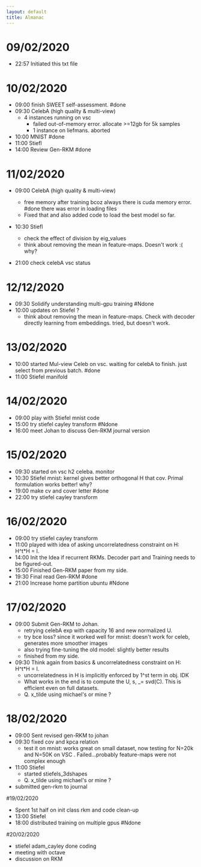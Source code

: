 ```yaml
---
layout: default
title: Almanac
---
```


# 09/02/2020
- 22:57 Initiated this txt file

# 10/02/2020
- 09:00 finish SWEET self-assessment. #done
- 09:30 CelebA (high quality & multi-view)
    - 4 instances running on vsc
        - failed out-of-memory error. allocate >=12gb for 5k samples
        - 1 instance on liefmans. aborted 
- 10:00 MNIST #done
- 11:00 Stiefl 
- 14:00 Review Gen-RKM #done

# 11/02/2020
- 09:00 CelebA (high quality & multi-view)
	- free memory after training bcoz always there is cuda memory error. #done
	  there was error in loading files
	- Fixed that and also added code to load the best model so far.
- 10:30 Stiefl 
	- check the effect of division by eig_values
	- think about removing the mean in feature-maps. Doesn't work :( why?

- 21:00 check celebA vsc status

# 12/12/2020
- 09:30 Solidify understanding multi-gpu training #Ndone
- 10:00 updates on Stiefel ?
	- think about removing the mean in feature-maps. Check with decoder directly learning from embeddings.
	  tried, but doesn't work.

# 13/02/2020
- 10:00 started Mul-view Celeb on vsc. waiting for celebA to finish. just select from previous batch. #done
- 11:00 Stiefel manifold

# 14/02/2020
- 09:00 play with Stiefel mnist code
- 15:00 try stiefel cayley transform #Ndone
- 16:00 meet Johan to discuss Gen-RKM journal version

# 15/02/2020
- 09:30 started on vsc h2 celeba. monitor
- 10:30 Stiefel mnist: kernel gives better orthogonal H that cov. Primal formulation works better! why?
- 19:00 make cv and cover letter #done
- 22:00 try stiefel cayley transform

# 16/02/2020
- 09:00 try stiefel cayley transform 
- 11:00 played with idea of asking uncorrelatedness constraint on H: H^t*H = I. 
- 14:00 Init the Idea if recurrent RKMs. Decoder part and Training needs to be figured-out. 
- 15:00 Finished Gen-RKM paper from my side.
- 19:30 Final read Gen-RKM #done
- 21:00 Increase home partition ubuntu #Ndone

# 17/02/2020
- 09:00 Submit Gen-RKM to Johan.
    - retrying celebA exp with capacity 16 and new normalized U.
    - try bce loss? since it worked well for mnist: doesn't work for celeb, generates more smoother images 
    - also trying fine-tuning the old model: slightly better results
    - finished from my side.
- 09:30 Think again from basics & uncorrelatedness constraint on H: H^t*H = I.
    - uncorrelatedness in H is implicitly enforced by 1^st term in obj. IDK
    - What works in the end is to compute the U, s, _= svd(C). This is efficient even on full datasets.
    - Q. x_tilde using michael's or mine ?
    
# 18/02/2020
- 09:00 Sent revised gen-RKM to johan
- 09:30 fixed cov and kpca relation
    - test it on mnist: works great on small dataset, now testing for N=20k and N=50K on VSC . Failed...probably feature-maps were not complex enough
- 11:00 Stiefel
    - started stiefels_3dshapes
    - Q. x_tilde using michael's or mine ?
- submitted gen-rkm to journal

#19/02/2020
- Spent 1st half on init class rkm and code clean-up
- 13:00 Stiefel
- 18:00 distributed training on multiple gpus #Ndone

#20/02/2020
- stiefel adam_cayley done coding
- meeting with octave
- discussion on RKM

